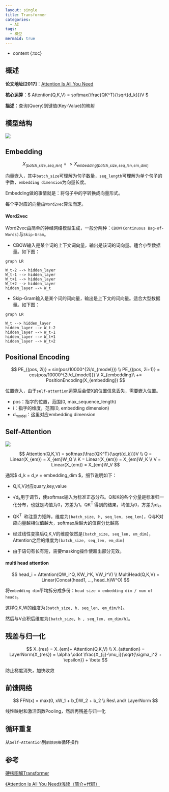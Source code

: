 ```yaml
---
layout: single
title: Transformer
categories:
  - AI
tags:
  - 模型
mermaid: true
---
```


* content
{:toc}

## 概述

**论文地址[2017]**：[Attention Is All You Need](https://arxiv.org/pdf/1706.03762.pdf)

**核心运算**：$ Attention(Q,K,V) = softmax(\frac{QK^T}{\sqrt{d_k}})V $

**描述**：查询(Query)到键值(Key-Value)的映射

<!--more-->

## 模型结构

![](https://harmonyhu.github.io/img/transformer.png)

## Embedding

$$
X_{[batch\_size, seq\_len]} => X_{embedding[batch\_size,seq\_len, em\_dim]}
$$

向量嵌入，其中`batch_size`可理解为句子数量，`seq_length`可理解为单个句子的字数，`embedding dimension`为向量长度。

Embedding做的事情就是：将句子中的字转换成向量形式。

每个字对应的向量由`Word2vec`算法而定。



#### Word2vec

Word2vec由简单的神经网络模型生成，一般分两种：`CBOW(Continuous Bag-of-Words)`与`Skip-Gram`。

* CBOW输入是某个词的上下文词向量，输出是该词的词向量。适合小型数据量。如下图：

```mermaid
graph LR

W_t-2 --> hidden_layer
W_t-1 --> hidden_layer
W_t+1 --> hidden_layer
W_t+2 --> hidden_layer
hidden_layer --> W_t
```



* Skip-Gram输入是某个词的词向量，输出是上下文的词向量。适合大型数据量。如下图：

```mermaid
graph LR

W_t --> hidden_layer
hidden_layer --> W_t-2
hidden_layer --> W_t-1
hidden_layer --> W_t+1
hidden_layer --> W_t+2
```



## Positional Encoding

$$
PE_{(pos, 2i)} = sin(pos/10000^{2i/d_{model}}) \\
PE_{(pos, 2i+1)} = cos(pos/10000^{2i/d_{model}}) \\
X_{embedding}\ += PositionEncoding(X_{embedding})
$$

位置嵌入，由于`self-attention`运算后会使X的位置信息丢失，需要嵌入位置。

* pos：指字的位置，范围[0, max\_sequence\_length)
* i：指字的维度，范围[0, embedding dimension)
* d<sub>model</sub>：这里对应embedding dimension



## Self-Attention

![](https://harmonyhu.github.io/img/attention.png)

$$
Attention(Q,K,V) = softmax(\frac{QK^T}{\sqrt{d_k}})V \\
Q = Linear(X_{em}) = X_{em}W_Q \\
K = Linear(X_{em}) = X_{em}W_K \\
V = Linear(X_{em}) = X_{em}W_V
$$

通常$ d_k = d_v = embedding\_dim $，细节说明如下：

* Q,K,V对应quary,key,value

* &radic;d<sub>k</sub>用于调节，使softmax输入为标准正态分布。Q和K的各个分量是标准归一化分布，也就是均值为0，方差为1。QK<sup>T </sup>得到的结果，均值为0，方差为d<sub>k</sub>。

* QK<sup>T </sup> 称注意力矩阵，维度为`[batch_size, h, seq_len, seq_len]`，Q与K对应向量越相似值越大，softmax后越大的值百分比越高

* 经过线性变换后Q,K,V的维度依然是`[batch_size, seq_len, em_dim]`，Attention之后的维度为`[batch_size, seq_len, em_dim]`

* 由于语句有长有短，需要masking操作使超出部分无效。



#### multi head attention

$$
head_i = Attention(QW_i^Q, KW_i^K, VW_i^V) \\
MultiHead(Q,K,V) = Linear(Concat(head1, ..., head_h)W^O)
$$

将`embedding dim`平均拆分成多份：`head size = embedding dim / num of heads`。

这样Q,K,W的维度为`[batch_size, h, seq_len, em_dim/h]`。

然后与V点积后维度为`[batch_size, h , seq_len, em_dim/h]`。



## 残差与归一化

$$
X_{res} = X_{em}+ Attention(Q,K,V) \\
X_{attention} = LayerNorm(X_{res}) = \alpha \odot \frac{X_{ij}-\mu_i}{\sqrt{\sigma_i^2 + \epsilon}} + \beta
$$

防止梯度消失，加快收敛

## 前馈网络

$$
FFN(x) = max(0, xW_1 + b_1)W_2 + b_2 \\
Res\ and\ LayerNorm
$$

线性映射和激活函数Pooling，然后再残差与归一化



## 循环重复

从`Self-Attention`到`前馈网络`循环操作



## 参考

[硬核图解Transformer](https://mp.weixin.qq.com/s/jx-2Ai2YKbwODW6uJaF3hQ)

[《Attention is All You Need》浅读（简介+代码）](https://kexue.fm/archives/4765)

